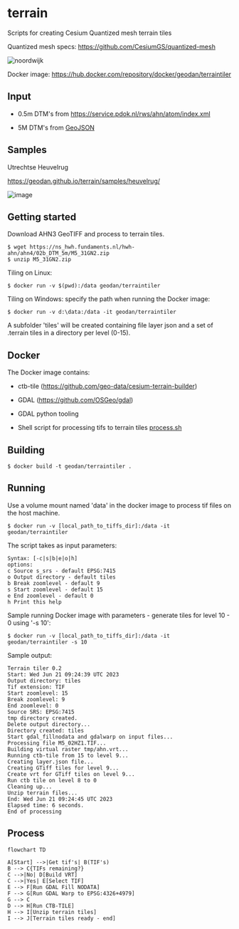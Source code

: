 # terrain

Scripts for creating Cesium Quantized mesh terrain tiles

Quantized mesh specs: https://github.com/CesiumGS/quantized-mesh

![noordwijk](https://github.com/Geodan/terrain/assets/538812/1d52b104-fa64-41be-b524-8b0a669ac842)

Docker image: https://hub.docker.com/repository/docker/geodan/terraintiler

## Input

- 0.5m DTM's from https://service.pdok.nl/rws/ahn/atom/index.xml

- 5M DTM's from [GeoJSON](https://services.arcgis.com/nSZVuSZjHpEZZbRo/arcgis/rest/services/Kaartbladen_AHN3/FeatureServer/0/query?where=1%3D1&objectIds=&time=&geometry=&geometryType=esriGeometryEnvelope&inSR=&spatialRel=esriSpatialRelIntersects&resultType=none&distance=0.0&units=esriSRUnit_Meter&relationParam=&returnGeodetic=false&outFields=*&returnGeometry=true&returnCentroid=false&featureEncoding=esriDefault&multipatchOption=xyFootprint&maxAllowableOffset=&geometryPrecision=&outSR=&defaultSR=&datumTransformation=&applyVCSProjection=false&returnIdsOnly=false&returnUniqueIdsOnly=false&returnCountOnly=false&returnExtentOnly=false&returnQueryGeometry=false&returnDistinctValues=false&cacheHint=false&orderByFields=&groupByFieldsForStatistics=&outStatistics=&having=&resultOffset=&resultRecordCount=&returnZ=false&returnM=false&returnExceededLimitFeatures=true&quantizationParameters=&sqlFormat=none&f=pgeojson&token=)

## Samples

Utrechtse Heuvelrug

https://geodan.github.io/terrain/samples/heuvelrug/

![image](https://github.com/Geodan/terrain/assets/538812/ecbe4c78-1fcc-424a-a564-ca001a202d48)

## Getting started

Download AHN3 GeoTIFF and process to terrain tiles. 

```
$ wget https://ns_hwh.fundaments.nl/hwh-ahn/ahn4/02b_DTM_5m/M5_31GN2.zip
$ unzip M5_31GN2.zip
```

Tiling on Linux:

```
$ docker run -v $(pwd):/data geodan/terraintiler
```

Tiling on Windows: specify the path when running the Docker image:

```
$ docker run -v d:\data:/data -it geodan/terraintiler
```

A subfolder 'tiles' will be created containing  file layer json and a set of .terrain tiles in a directory per level (0-15).

## Docker

The Docker image contains:

- ctb-tile (https://github.com/geo-data/cesium-terrain-builder)

- GDAL (https://github.com/OSGeo/gdal)

- GDAL python tooling

- Shell script for processing tifs to terrain tiles [process.sh](process.sh)

## Building

```
$ docker build -t geodan/terraintiler .
```

## Running

Use a volume mount named 'data' in the docker image to process tif files on the host machine.

```
$ docker run -v [local_path_to_tiffs_dir]:/data -it geodan/terraintiler
```

The script takes as input parameters:

```
Syntax: [-c|s|b|e|o|h]
options:
c Source s_srs - default EPSG:7415
o Output directory - default tiles
b Break zoomlevel - default 9
s Start zoomlevel - default 15
e End zoomlevel - default 0
h Print this help
```

Sample running Docker image with parameters - generate tiles for level 10 - 0 using '-s 10':

```
$ docker run -v [local_path_to_tiffs_dir]:/data -it geodan/terraintiler -s 10
```

Sample output:

```
Terrain tiler 0.2
Start: Wed Jun 21 09:24:39 UTC 2023
Output directory: tiles
Tif extension: TIF
Start zoomlevel: 15
Break zoomlevel: 9
End zoomlevel: 0
Source SRS: EPSG:7415
tmp directory created.
Delete output directory...
Directory created: tiles
Start gdal_fillnodata and gdalwarp on input files...
Processing file M5_02HZ1.TIF...
Building virtual raster tmp/ahn.vrt...
Running ctb-tile from 15 to level 9...
Creating layer.json file...
Creating GTiff tiles for level 9...
Create vrt for GTiff tiles on level 9...
Run ctb tile on level 8 to 0
Cleaning up...
Unzip terrain files...
End: Wed Jun 21 09:24:45 UTC 2023
Elapsed time: 6 seconds.
End of processing
```

## Process

```mermaid
flowchart TD

A[Start] -->|Get tif's| B(TIF's) 
B --> C{TIFs remaining?}
C -->|No| D[Build VRT]
C -->|Yes| E[Select TIF]
E --> F[Run GDAL Fill NODATA]
F --> G[Run GDAL Warp to EPSG:4326+4979]
G --> C
D --> H[Run CTB-TILE]
H --> I[Unzip terrain tiles]
I --> J[Terrain tiles ready - end]
```

